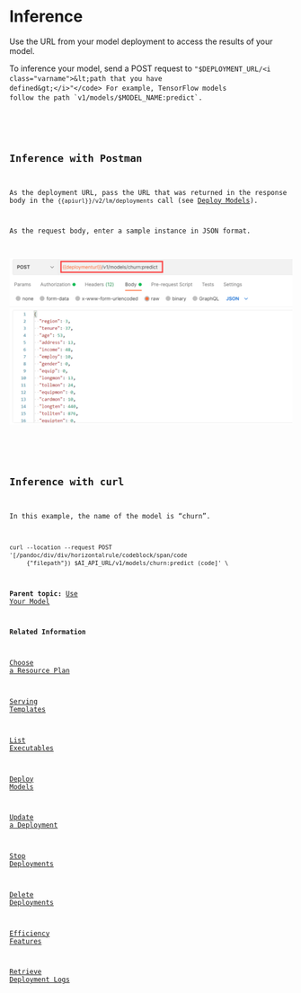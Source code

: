 <!-- loioe348ecfd5b334423aaae6da3d8307a92 -->

# Inference

Use the URL from your model deployment to access the results of your model.

To inference your model, send a POST request to <code>"$DEPLOYMENT_URL/<i class="varname">&lt;path that you have defined&gt;</i>"</code> For example, TensorFlow models follow the path `v1/models/$MODEL_NAME:predict`.



<a name="loioe348ecfd5b334423aaae6da3d8307a92__section_q1c_k2q_brb"/>

## Inference with Postman

As the deployment URL, pass the URL that was returned in the response body in the `{{apiurl}}/v2/lm/deployments` call \(see [Deploy Models](deploy-models-dd16e8e.md)\).

As the request body, enter a sample instance in JSON format.

![](images/Inference_a8693ed.png)



<a name="loioe348ecfd5b334423aaae6da3d8307a92__section_czw_k2q_brb"/>

## Inference with curl

In this example, the name of the model is “churn”.

```
curl --location --request POST '[/pandoc/div/div/horizontalrule/codeblock/span/code
     {"filepath"}) $AI_API_URL/v1/models/churn:predict (code]' \
```

**Parent topic:** [Use Your Model](use-your-model-7f93e8f.md "You deploy your AI learning model to run inferences against it.")

**Related Information**  


[Choose a Resource Plan](choose-a-resource-plan-8deca74.md "You can configure SAP AI Core to use different infrastructure resources for different tasks, based on task demand. SAP AI Core provides several preconfigured infrastructure bundles called “resource plans” for this purpose.")

[Serving Templates](serving-templates-20a8667.md "You use serving templates to manage your serving instances at the level of the main tenant. Serving templates define how a model is to be deployed.")

[List Executables](list-executables-6af8e60.md "An executable is a template that is instantiated for a purpose, such as training a model or creating a deployment. You can list all of the executables in a resource group and get details of specific executables from a resource group. Serving templates are mapped to deployment executables.")

[Deploy Models](deploy-models-dd16e8e.md "Utilize your model and retrieve a URL to use for inferencing.")

[Update a Deployment](update-a-deployment-9789ddd.md "You can update a deployment with a new configuration while retaining the inference URL.")

[Stop Deployments](stop-deployments-b7d2577.md#loiob7d2577088c84417bbab370173d38cd8 "Stopping a deployment releases the SAP AI Core runtime computing resources that it used.")

[Delete Deployments](delete-deployments-0193d17.md#loio0193d17a7bdb4ae08a9c8301d1d8c1b8 "Deleting a deployment releases the SAP AI Core resources that it used.")

[Efficiency Features](efficiency-features-9fad26a.md "Discover features of SAP AI Core that improve model server efficiency and help manage resource consumption.")

[Retrieve Deployment Logs](retrieve-deployment-logs-4c86b88.md "Information about API processing and metrics, are stored and accessed in the deployment and execution logs.")

